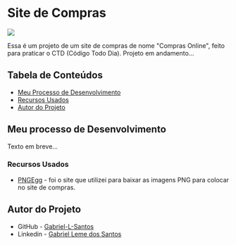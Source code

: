 # Site de Compras

![](./design/desktop-design.png)

Essa é um projeto de um site de compras de nome "Compras Online", feito para praticar o CTD (Código Todo Dia). Projeto em andamento...

## Tabela de Conteúdos

- [Meu Processo de Desenvolvimento](#meu-processo-de-desenvolvimento)
- [Recursos Usados](#recursos-usados)
- [Autor do Projeto](#autor-do-projeto)

## Meu processo de Desenvolvimento

Texto em breve...

### Recursos Usados

- [PNGEgg](https://www.pngegg.com/pt) - foi o site que utilizei para baixar as imagens PNG para colocar no site de compras.

## Autor do Projeto

- GitHub - [Gabriel-L-Santos](https://github.com/Gabriel-L-Santos)
- Linkedin - [Gabriel Leme dos Santos](https://www.linkedin.com/in/gabriel-leme-dos-santos-7b220b197/)